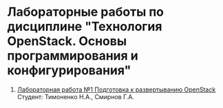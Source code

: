 # Лабораторные работы по дисциплине "Технология OpenStack. Основы программирования и конфигурирования"
1. [Лабораторная работа №1 Подготовка к развертыванию OpenStack](https://github.com/NikTimo/Openstack/blob/main/lab1/lab1_report.md)
Студент: Тимоненко Н.А., Смирнов Г.А.
